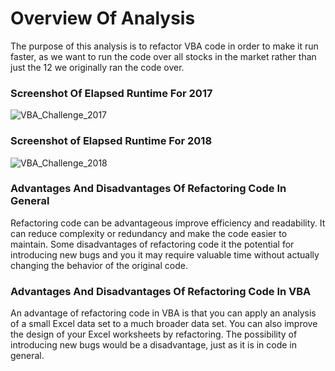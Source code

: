 # Overview Of Analysis
The purpose of this analysis is to refactor VBA code in order to make it run faster, as we want to run the code over all stocks in the market rather than just the 12 we originally ran the code over. 

### Screenshot Of Elapsed Runtime For 2017

![VBA_Challenge_2017](https://user-images.githubusercontent.com/16723038/94373816-e8e09b00-00d5-11eb-96b1-79065a74f7e7.png)

### Screenshot of Elapsed Runtime For 2018

![VBA_Challenge_2018](https://user-images.githubusercontent.com/16723038/94373830-f8f87a80-00d5-11eb-9794-f1763d530393.png)

### Advantages And Disadvantages Of Refactoring Code In General

Refactoring code can be advantageous improve efficiency and readability.  It can reduce complexity or redundancy and make the code easier to maintain. Some disadvantages of refactoring code it the potential for introducing new bugs and you it may require valuable time without actually changing the behavior of the original code. 


### Advantages And Disadvantages Of Refactoring Code In VBA

An advantage of refactoring code in VBA is that you can apply an analysis of a small Excel data set to a much broader data set. You can also improve the design of your Excel worksheets by refactoring. The possibility of introducing new bugs would be a disadvantage, just as it is in code in general. 

